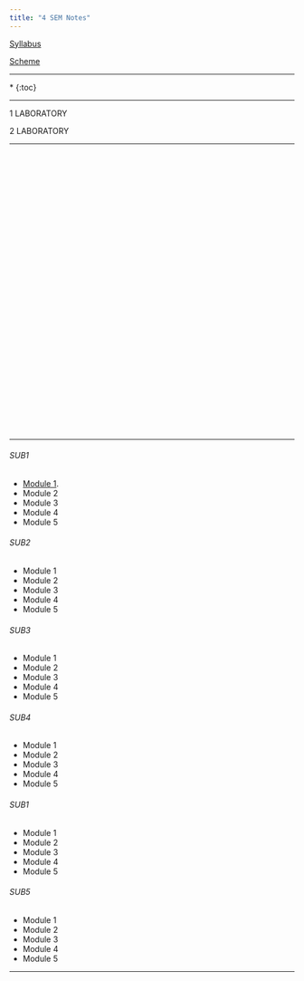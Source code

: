 ```yaml
---
title: "4 SEM Notes"
---
```



<a target="_blank" href="https://drive.google.com/file/d/0B9cqMjKT9M-dNFk0OXBEWUwzbzA/view?usp=sharing">Syllabus</a>

<a target="_blank" href="https://drive.google.com/open?id=0B9cqMjKT9M-dcXdjRjZMSlNsTkE">Scheme</a>

<hr>

<nav class="toc" markdown="1">
*   
{:toc}
</nav>

<hr>

 1 LABORATORY


 2 LABORATORY

<hr>

<br><br><br><br><br><br><br><br><br><br><br><br><br><br><br><br><br><br><br><br><br><br><br><br><br><br><br><br><br>

<hr>


###### SUB1

* <a target="_blank"  href="https://drive.google.com/open?id=0B9cqMjKT9M-dNHJNdWpMQUFiNnc">Module 1</a>.
* Module 2 
* Module 3  
* Module 4 
* Module 5


###### SUB2

* Module 1
* Module 2 
* Module 3  
* Module 4 
* Module 5

###### SUB3

* Module 1
* Module 2 
* Module 3  
* Module 4 
* Module 5

###### SUB4

* Module 1
* Module 2 
* Module 3  
* Module 4 
* Module 5

###### SUB1

* Module 1
* Module 2 
* Module 3  
* Module 4 
* Module 5

###### SUB5

* Module 1
* Module 2 
* Module 3  
* Module 4 
* Module 5


<hr>
